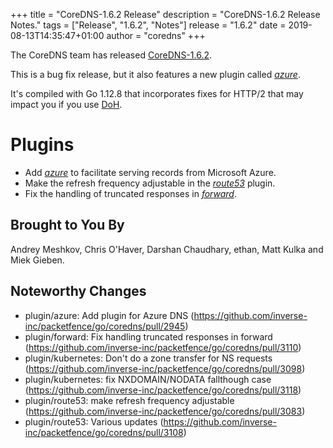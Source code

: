 +++
title = "CoreDNS-1.6.2 Release"
description = "CoreDNS-1.6.2 Release Notes."
tags = ["Release", "1.6.2", "Notes"]
release = "1.6.2"
date = 2019-08-13T14:35:47+01:00
author = "coredns"
+++

The CoreDNS team has released
[CoreDNS-1.6.2](https://github.com/inverse-inc/packetfence/go/coredns/releases/tag/v1.6.2).

This is a bug fix release, but it also features a new plugin called [*azure*](/plugins/azure).

It's compiled with Go 1.12.8 that incorporates fixes for HTTP/2 that may impact you if you use
[DoH](https://tools.ietf.org/html/rfc8484).

# Plugins

* Add [*azure*](/plugins/azure) to facilitate serving records from Microsoft Azure.
* Make the refresh frequency adjustable in the [*route53*](/plugins/route53) plugin.
* Fix the handling of truncated responses in [*forward*](/plugins/forward).

## Brought to You By

Andrey Meshkov,
Chris O'Haver,
Darshan Chaudhary,
ethan,
Matt Kulka
and
Miek Gieben.

## Noteworthy Changes

* plugin/azure: Add plugin for Azure DNS (https://github.com/inverse-inc/packetfence/go/coredns/pull/2945)
* plugin/forward: Fix handling truncated responses in forward (https://github.com/inverse-inc/packetfence/go/coredns/pull/3110)
* plugin/kubernetes: Don't do a zone transfer for NS requests (https://github.com/inverse-inc/packetfence/go/coredns/pull/3098)
* plugin/kubernetes: fix NXDOMAIN/NODATA fallthough case (https://github.com/inverse-inc/packetfence/go/coredns/pull/3118)
* plugin/route53: make refresh frequency adjustable (https://github.com/inverse-inc/packetfence/go/coredns/pull/3083)
* plugin/route53: Various updates (https://github.com/inverse-inc/packetfence/go/coredns/pull/3108)
